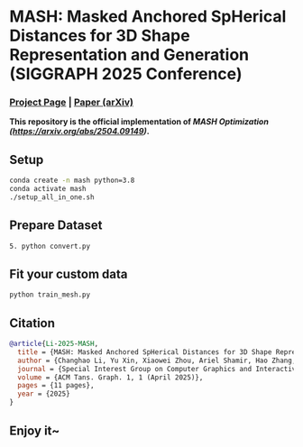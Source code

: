 # MASH: Masked Anchored SpHerical Distances for 3D Shape Representation and Generation (SIGGRAPH 2025 Conference)

### [Project Page](https://565353780.github.io/MASH/) | [Paper (arXiv)](https://arxiv.org/abs/2504.09149)

**This repository is the official implementation of *MASH Optimization (<https://arxiv.org/abs/2504.09149>)*.**

## Setup

```bash
conda create -n mash python=3.8
conda activate mash
./setup_all_in_one.sh
```

## Prepare Dataset

```bash
5. python convert.py
```

## Fit your custom data

```bash
python train_mesh.py
```

## Citation

```bibtex
@article{Li-2025-MASH,
  title = {MASH: Masked Anchored SpHerical Distances for 3D Shape Representation and Generation},
  author = {Changhao Li, Yu Xin, Xiaowei Zhou, Ariel Shamir, Hao Zhang, Ligang Liu, Ruizhen Hu},
  journal = {Special Interest Group on Computer Graphics and Interactive Techniques Conference Conference Papers (SIGGRAPH Conference Papers ’25)},
  volume = {ACM Tans. Graph. 1, 1 (April 2025)},
  pages = {11 pages},
  year = {2025}
}
```

## Enjoy it~
